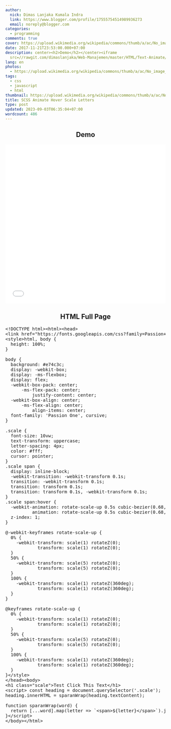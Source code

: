 ```yaml
---
author:
  nick: Dimas Lanjaka Kumala Indra
  link: https://www.blogger.com/profile/17555754514989936273
  email: noreply@blogger.com
categories:
  - programming
comments: true
cover: https://upload.wikimedia.org/wikipedia/commons/thumb/a/ac/No_image_available.svg/2048px-No_image_available.svg.png
date: 2017-11-21T23:53:00.000+07:00
description: center><h2>Demo</h2></center><iframe
  src=//rawgit.com/dimaslanjaka/Web-Manajemen/master/HTML/Text-Animate/20Scale20LetterHovers.html
lang: en
photos:
  - https://upload.wikimedia.org/wikipedia/commons/thumb/a/ac/No_image_available.svg/2048px-No_image_available.svg.png
tags:
  - css
  - javascript
  - html
thumbnail: https://upload.wikimedia.org/wikipedia/commons/thumb/a/ac/No_image_available.svg/2048px-No_image_available.svg.png
title: SCSS Animate Hover Scale Letters
type: post
updated: 2023-09-03T06:35:04+07:00
wordcount: 486
---
```


<center><h2>Demo</h2></center><iframe src="//rawgit.com/dimaslanjaka/Web-Manajemen/master/HTML/Text-Animate/%20Scale%20LetterHovers.html" width="100%" height="500" frameborder="0"></iframe><center><h2>HTML Full Page</h2></center><pre>&lt;!DOCTYPE html&gt;&lt;html&gt;&lt;head&gt; <br>&lt;link href="https://fonts.googleapis.com/css?family=Passion+One" rel="stylesheet" /&gt; <br>&lt;style&gt;html, body {<br>  height: 100%;<br>}<br><br>body {<br>  background: #e74c3c;<br>  display: -webkit-box;<br>  display: -ms-flexbox;<br>  display: flex;<br>  -webkit-box-pack: center;<br>      -ms-flex-pack: center;<br>          justify-content: center;<br>  -webkit-box-align: center;<br>      -ms-flex-align: center;<br>          align-items: center;<br>  font-family: 'Passion One', cursive;<br>}<br><br>.scale {<br>  font-size: 10vw;<br>  text-transform: uppercase;<br>  letter-spacing: 4px;<br>  color: #fff;<br>  cursor: pointer;<br>}<br>.scale span {<br>  display: inline-block;<br>  -webkit-transition: -webkit-transform 0.1s;<br>  transition: -webkit-transform 0.1s;<br>  transition: transform 0.1s;<br>  transition: transform 0.1s, -webkit-transform 0.1s;<br>}<br>.scale span:hover {<br>  -webkit-animation: rotate-scale-up 0.5s cubic-bezier(0.68, -0.55, 0.265, 1.55) both;<br>          animation: rotate-scale-up 0.5s cubic-bezier(0.68, -0.55, 0.265, 1.55) both;<br>  z-index: 1;<br>}<br><br>@-webkit-keyframes rotate-scale-up {<br>  0% {<br>    -webkit-transform: scale(1) rotateZ(0);<br>            transform: scale(1) rotateZ(0);<br>  }<br>  50% {<br>    -webkit-transform: scale(5) rotateZ(0);<br>            transform: scale(5) rotateZ(0);<br>  }<br>  100% {<br>    -webkit-transform: scale(1) rotateZ(360deg);<br>            transform: scale(1) rotateZ(360deg);<br>  }<br>}<br><br>@keyframes rotate-scale-up {<br>  0% {<br>    -webkit-transform: scale(1) rotateZ(0);<br>            transform: scale(1) rotateZ(0);<br>  }<br>  50% {<br>    -webkit-transform: scale(5) rotateZ(0);<br>            transform: scale(5) rotateZ(0);<br>  }<br>  100% {<br>    -webkit-transform: scale(1) rotateZ(360deg);<br>            transform: scale(1) rotateZ(360deg);<br>  }<br>}&lt;/style&gt;<br>&lt;/head&gt;&lt;body&gt; <br>&lt;h1 class="scale"&gt;Test Click This Text&lt;/h1&gt;<br>&lt;script&gt; const heading = document.querySelector('.scale');<br>heading.innerHTML = sparanWrap(heading.textContent);<br><br>function sparanWrap(word) {<br>  return [...word].map(letter =&gt; `&lt;span&gt;${letter}&lt;/span&gt;`).join('');<br>}&lt;/script&gt;<br>&lt;/body&gt;&lt;/html&gt;</pre>